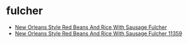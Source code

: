 # fulcher

 * [New Orleans Style Red Beans And Rice With Sausage Fulcher](../../index/n/new-orleans-style-red-beans-and-rice-with-sausage-fulcher-11359.json)
 * [New Orleans Style Red Beans And Rice With Sausage Fulcher 11359](../../index/n/new-orleans-style-red-beans-and-rice-with-sausage-fulcher-11359.json)
